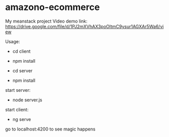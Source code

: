 # amazono-ecommerce
My meanstack project
Video demo link: https://drive.google.com/file/d/1PJ2mXVhAX3poOltmC9ysur1AGXAr5Wa6/view

Usage: 

- cd client
- npm install

- cd server
- npm install

start server:
- node server.js

start client:
- ng serve

go to localhost:4200 to see magic happens
